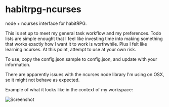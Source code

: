 habitrpg-ncurses
================

node + ncurses interface for habitRPG.

This is set up to meet my general task workflow and my preferences.  Todo lists are simple enought that I feel like investing time into making something that works exactly how I want it to work is worthwhile.  Plus I felt like learning ncurses. At this point, attempt to use at your own risk.

To use, copy the config.json.sample to config.json, and update with your information.

There are apparently issues with the ncurses node library I'm using on OSX, so it might not behave as expected. 

Example of what it looks like in the context of my workspace:

![Screenshot](https://raw.github.com/arscan/habitrpg-ncurses/master/screenshot1.png)
